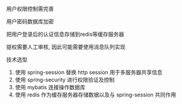 用户权限控制需完善

用户密码数据库加密

把用户登录后的认证信息存储到redis等缓存服务器

提权需要人工审核, 因此可能需要使用消息队列实现



技术选型

1. 使用 spring-session 替换 http session 用于多服务器共享信息
2. 使用 spring-security 进行权限验证及控制
3. 使用 mybatis 连接操作数据库
4. 使用 redis 作为缓存服务器存储数据以及与 spring-session 共同作用